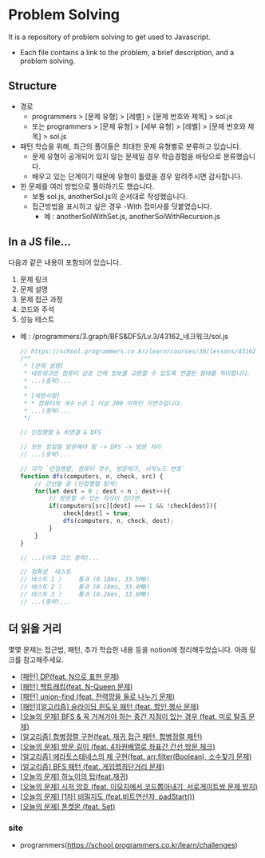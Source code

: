 # Problem Solving 
It is a repository of problem solving to get used to Javascript.
- Each file contains a link to the problem, a brief description, and a problem solving.
## Structure
- 경로
  - programmers > [문제 유형] > [레벨] > [문제 번호와 제목] > sol.js
  - 또는 programmers > [문제 유형] > [세부 유형] > [레벨] > [문제 번호와 제목] > sol.js
- 패턴 학습을 위해, 최근의 풀이들은 최대한 문제 유형별로 분류하고 있습니다.
  - 문제 유형이 공개되어 있지 않는 문제일 경우 학습경험을 바탕으로 분류했습니다.
  - 배우고 있는 단계이기 때문에 유형이 틀렸을 경우 알려주시면 감사합니다.
- 한 문제를 여러 방법으로 풀이하기도 했습니다.
  - 보통 sol.js, anotherSol.js의 순서대로 작성했습니다.
  - 접근방법을 표시하고 싶은 경우 -With 접미사를 덧붙였습니다.
    - 예 : anotherSolWithSet.js, anotherSolWithRecursion.js

## In a JS file...
다음과 같은 내용이 포함되어 있습니다.
1. 문제 링크
2. 문제 설명
3. 문제 접근 과정
4. 코드와 주석
5. 성능 테스트
- 예 : /programmers/3.graph/BFS&DFS/Lv.3/43162_네크워크/sol.js
  ```javascript
  // https://school.programmers.co.kr/learn/courses/30/lessons/43162
  /**
   * [문제 설명]
   * 네트워크란 컴퓨터 상호 간에 정보를 교환할 수 있도록 연결된 형태를 의미합니다.
   * ...(중략)...
   * 
   * [제한사항]
   * * 컴퓨터의 개수 n은 1 이상 200 이하인 자연수입니다.
   * ...(중략)...
   */
  
  // 인접행렬 & 비연결 & DFS
  
  // 모든 정점을 방문해야 함 -> DFS -> 방문 처리
  // ...(중략)...
  
  // 각각 `인접행렬, 컴퓨터 갯수, 방문체크, 시작노드 번호`
  function dfs(computers, n, check, src) {
      // 간선들 중 (인접행렬 탐색)
      for(let dest = 0 ; dest < n ; dest++){
          // 방문할 수 있는 자식이 있다면,
          if(computers[src][dest] === 1 && !check[dest]){
              check[dest] = true;
              dfs(computers, n, check, dest);
          }            
      }
  }
  
  // ...(이후 코드 중략)...
  
  // 정확성  테스트
  // 테스트 1 〉	통과 (0.18ms, 33.5MB)
  // 테스트 2 〉	통과 (0.18ms, 33.4MB)
  // 테스트 3 〉	통과 (0.26ms, 33.6MB)
  // ...(중략)...
  ```
## 더 읽을 거리
몇몇 문제는 접근법, 패턴, 추가 학습한 내용 등을 notion에 정리해두었습니다. 아래 링크를 참고해주세요.
- [[패턴] DP(feat. N으로 표현 문제)](https://skyler-dev.notion.site/DP-feat-N-f3f76d0d2a2145ab822558cc4e5b3e6e?pvs=4)
- [[패턴] 백트래킹(feat. N-Queen 문제)](https://skyler-dev.notion.site/feat-N-Queen-02c9a274d1804392ad4bb5f119512940?pvs=4)
- [[패턴] union-find (feat. 전력망을 둘로 나누기 문제)](https://skyler-dev.notion.site/union-find-feat-5302132d196543ab9b347c014ab626cb?pvs=4)
- [[패턴][알고리즘] 슬라이딩 윈도우 패턴 (feat. 할인 행사 문제)](https://skyler-dev.notion.site/feat-d947bf373a024d61977e0d18f67043e8?pvs=4)
- [[오늘의 문제] BFS & 꼭 거쳐가야 하는 중간 지점이 있는 경우 (feat. 미로 탈출 문제)](https://skyler-dev.notion.site/BFS-feat-4fda2a7b195f4c5fafbbccf691fa666c?pvs=4)
- [[알고리즘] 합병정렬 구현(feat. 재귀 접근 패턴, 합병정렬 패턴)](https://skyler-dev.notion.site/feat-39e91acc614b44a795bd773d7012ce68?pvs=4)
- [[오늘의 문제] 방문 길이 (feat. 4차원배열로 좌표간 간선 방문 체크)](https://skyler-dev.notion.site/feat-4-00e00d58cf5f4c88bc31ac14e6ba3362?pvs=4)
- [[알고리즘] 에라토스테네스의 체 구현(feat. arr.filter(Boolean), 소수찾기 문제)](https://skyler-dev.notion.site/feat-arr-filter-Boolean-a8097be6ffb8415187e491c9566c4c6f?pvs=4)
- [[알고리즘] BFS 패턴 (feat. 게임맵최단거리 문제)](https://skyler-dev.notion.site/BFS-feat-e638e8c145ba41fb858f599a03775188?pvs=4)
- [[오늘의 문제] 하노이의 탑(feat.재귀)](https://skyler-dev.notion.site/feat-7ed2e25a76cc4d2eb58af1bc2731b4e7?pvs=4)
- [[오늘의 문제] 시저 암호 (feat. 이모지에서 코드뽑아내기, 서로게이트쌍 문제 방지)](https://skyler-dev.notion.site/feat-8970b99701fe4468a5778ceb82d9d2c5?pvs=4)
- [[오늘의 문제] [1차] 비밀지도 (feat.비트연산자, padStart())](https://skyler-dev.notion.site/1-feat-padStart-4eb4ebcfde4d4565969cdf2a2e6d4f52?pvs=4)
- [[오늘의 문제] 폰켓몬 (feat. Set)](https://skyler-dev.notion.site/feat-Set-513d5d82e8e2482e8ce93d0988bb5bac?pvs=4)

### site
- programmers(https://school.programmers.co.kr/learn/challenges)
